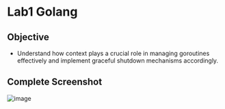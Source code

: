 # Lab1 Golang
## Objective
* Understand how context plays a crucial role in managing goroutines effectively and implement graceful shutdown mechanisms accordingly.

## Complete Screenshot
![image](https://github.com/johnson684/NTHU-DS-Golang-Lab/assets/86285385/1e1e3c34-5153-4bb0-943f-a04b23b4c059)
